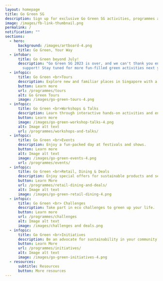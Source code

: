 ```yaml
---
layout: homepage
title: Go Green SG
description: Sign up for exclusive Go Green SG activities, programmes and experiences!
image: /images/fb-link-thumbnail.png
permalink: /
notification: ""
sections:
  - hero:
      background: /images/artboard-4.png
      title: Go Green, Your Way
  - infobar:
      title: Go Green beyond July!
      description: "Go Green SG 2023 is over, and we can't thank you enough for your
        support! Stay tuned for more fun-filled green activities next year! "
  - infopic:
      title: Go Green <br>Tours
      description: Explore new and familiar places in Singapore with a green lens.
      button: Learn more
      url: /programmes/tours
      alt: Go Green Tours
      image: /images/go-green-tours-4.png
  - infopic:
      title: Go Green <br>Workshops & Talks
      description: Learn through interactive hands-on activities and enriching talks.
      button: Learn more
      image: /images/go-green-workshop-talks-4.png
      alt: Image alt text
      url: /programmes/workshops-and-talks/
  - infopic:
      title: Go Green <br>Events
      description: Enjoy a fun-packed day at festivals and shows.
      button: Learn more
      alt: Image alt text
      image: /images/go-green-events-4.png
      url: /programmes/events/
  - infopic:
      title: Go Green <br>Retail, Dining & Deals
      description: Enjoy special offers for sustainable products and services.
      button: Learn More
      url: /programmes/retail-dining-and-deals/
      alt: Image alt text
      image: /images/go-green-retail-dining-4.png
  - infopic:
      title: Go Green <br> Challenges
      description: Take part in eco challenges to green up your life.
      button: Learn more
      url: /programmes/challenges
      alt: Image alt text
      image: /images/challenges and deals.png
  - infopic:
      title: Go Green <br>Initiatives
      description: Be an advocate for sustainability in your community.
      button: Learn More
      url: /programmes/initiatives/
      alt: Image alt text
      image: /images/go-green-initiatives-4.png
  - resources:
      subtitle: Resources
      button: More resources
---
```

